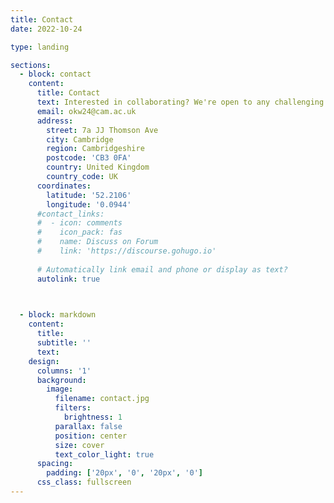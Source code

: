 ```yaml
---
title: Contact
date: 2022-10-24

type: landing

sections:
  - block: contact
    content:
      title: Contact
      text: Interested in collaborating? We're open to any challenging and novel ideas, especially concerning 3D semantic understanding, 3D semantic reconstruction, and uncertainty quantification! Just drop us an email! <br> <br> We're always looking for bright computer vision wizards 🧙 to join our CV4DT magic school 🏰 (though, we don't reside in dungeons but have a brand-new office space!). Keep your eyes peeled 👀 for job openings or send us a generic inquiry (okw24@cam.ac.uk). We also support you in any scholarships applications (see the list below). We look for <ul> <li>| **Intern** | **Visiting researcher** | **PhD** | **Postdoc** |</li> </ul> <p>Please send as your CV and cover letter answering the 4xW questions:</p> <ul> <li>*What problem would you tackle?*</li> <li>*What is your approach to tackle it?*</li> <li>*Why is it important to solve it?*</li> <li>*Why CV4DT?*</li> </ul> <p>Requirements:</p> <ul> <li>Master's/Bachelor's degree (for Intern, PhD), PhD (for Postdoc) </li> <li>Computer vision, photogrammetry, remote sensing, computer graphics or related background</li> <li>Strong coding skills (Python and ML libraries)</li> <li>Motivation and passion for your research topic</li> <li>...and positive vibes!</li> <br> <br> <p>List of potential scholarships to support your stay with us:</p> <ul> <li> Royal academy of Engineering </li> <li> Royal commission for the exhibition of 1851 </li> <li> Marie Sklodowska-Curie</li> <li>PRIME</li> <li>DAAD</li> <li>Walter Benjamin</li> <li>and others!</li> 
      email: okw24@cam.ac.uk
      address:
        street: 7a JJ Thomson Ave  
        city: Cambridge
        region: Cambridgeshire
        postcode: 'CB3 0FA'
        country: United Kingdom
        country_code: UK
      coordinates:
        latitude: '52.2106' 
        longitude: '0.0944'
      #contact_links:
      #  - icon: comments
      #    icon_pack: fas
      #    name: Discuss on Forum
      #    link: 'https://discourse.gohugo.io'
    
      # Automatically link email and phone or display as text?
      autolink: true
    


  - block: markdown
    content:
      title:
      subtitle: ''
      text:
    design:
      columns: '1'
      background:
        image: 
          filename: contact.jpg
          filters:
            brightness: 1
          parallax: false
          position: center
          size: cover
          text_color_light: true
      spacing:
        padding: ['20px', '0', '20px', '0']
      css_class: fullscreen
---
```


